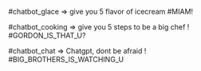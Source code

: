 #chatbot_glace => give you 5 flavor of icecream #MIAM!

#chatbot_cooking => give you 5 steps to be a big chef ! #GORDON_IS_THAT_U?

#chatbot_chat => Chatgpt, dont be afraid ! #BIG_BROTHERS_IS_WATCHING_U
